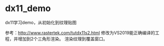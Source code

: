 # dx11_demo
dx11学习demo，从初始化到纹理贴图


参考：http://www.rastertek.com/tutdx11s2.html 修改为VS2019能正确编译的工程，并增加到2个三角形渲染。
渲染纹理到覆盖窗口。
